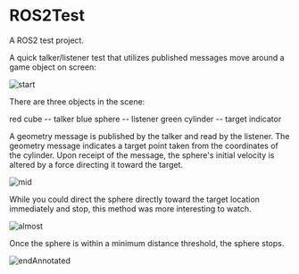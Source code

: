 # ROS2Test
 A ROS2 test project.

A quick talker/listener test that utilizes published messages move around a game object on screen:

![start](https://user-images.githubusercontent.com/84337590/179428099-3c447756-8dc3-44ec-a350-33e83b8e204a.png)

There are three objects in the scene:

red cube -- talker
blue sphere -- listener
green cylinder -- target indicator

A geometry message is published by the talker and read by the listener.  The geometry message indicates a target point taken from the coordinates of the cylinder.  Upon receipt of the message, the sphere's initial velocity is altered by a force directing it toward the target.

![mid](https://user-images.githubusercontent.com/84337590/179428100-4a8e354f-c6f2-4698-adf3-232e2e101a0b.png)

While you could direct the sphere directly toward the target location immediately and stop, this method was more interesting to watch.

![almost](https://user-images.githubusercontent.com/84337590/179428101-544548c9-66f7-45ca-a7bb-bc41c5b69689.png)

Once the sphere is within a minimum distance threshold, the sphere stops.

![endAnnotated](https://user-images.githubusercontent.com/84337590/179428102-73afa29e-bfd4-4f9b-9345-1c542bb9dc81.png)
